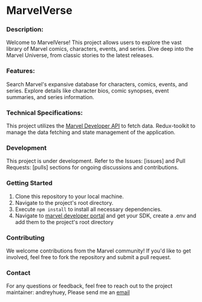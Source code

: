 # MarvelVerse

### Description: 

Welcome to MarvelVerse! This project allows users to explore the vast library of Marvel comics, characters, events, and series. Dive deep into the Marvel Universe, from classic stories to the latest releases.

### Features:

Search Marvel's expansive database for characters, comics, events, and series.
Explore details like character bios, comic synopses, event summaries, and series information.

### Technical Specifications:
This project utilizes the [Marvel Developer API](https://developer.marvel.com/) to fetch data. Redux-toolkit to manage the data fetching and state management of the application.

### Development

This project is under development. Refer to the Issues: [issues] and Pull Requests: [pulls] sections for ongoing discussions and contributions.


### Getting Started

1. Clone this repository to your local machine.
2. Navigate to the project's root directory.
3. Execute `npm install` to install all necessary dependencies.
4. Navigate to [marvel developer portal](https://developer.marvel.com/) and get your SDK, create a .env and add them to the project's root directory

### Contributing

We welcome contributions from the Marvel community! If you'd like to get involved, feel free to fork the repository and submit a pull request.


### Contact

For any questions or feedback, feel free to reach out to the project maintainer: andreyhuey, Please send me an [email](mailto:andreyhuey777@gmail.com)
